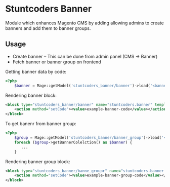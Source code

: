 # Stuntcoders Banner

Module which enhances Magento CMS by adding allowing admins to create banners and add them to banner groups.

## Usage
* Create banner – This can be done from admin panel (CMS -> Banner)
* Fetch banner or banner group on frontend

Getting banner data by code:
```php
<?php
    $banner = Mage::getModel('stuntcoders_banner/banner')->load('<banner code>', 'code');
```

Rendering banner block:
```xml
<block type="stuntcoders_banner/banner" name="stuntcoders.banner" template="stuntcoders/banner/banner.phtml">
    <action method="setCode"><value>example-banner-code</value></action>
</block>
```

To get banenr from banner group:
```php
<?php
    $group = Mage::getModel('stuntcoders_banner/banner_group')->load('<banner group code>', 'code');
    foreach ($group->getBannerColelction() as $banner) {
       ...
    }
```

Rendering banner group block:
```xml
<block type="stuntcoders_banner/banne_groupr" name="stuntcoders.banner.group" template="stuntcoders/banner/group.phtml">
    <action method="setCode"><value>example-banner-group-code</value></action>
</block>
```
